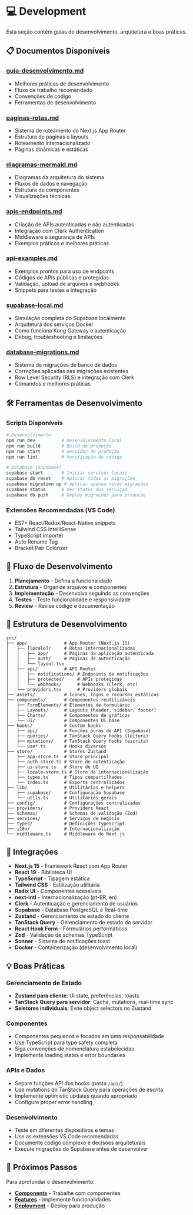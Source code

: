 # 💻 Development

Esta seção contém guias de desenvolvimento, arquitetura e boas práticas.

## 📋 Documentos Disponíveis

### [guia-desenvolvimento.md](./guia-desenvolvimento.md)
- Melhores práticas de desenvolvimento
- Fluxo de trabalho recomendado
- Convenções de código
- Ferramentas de desenvolvimento

### [paginas-rotas.md](./paginas-rotas.md)
- Sistema de roteamento do Next.js App Router
- Estrutura de páginas e layouts
- Roteamento internacionalizado
- Páginas dinâmicas e estáticas

### [diagramas-mermaid.md](./diagramas-mermaid.md)
- Diagramas da arquitetura do sistema
- Fluxos de dados e navegação
- Estrutura de componentes
- Visualizações técnicas

### [apis-endpoints.md](./apis-endpoints.md)
- Criação de APIs autenticadas e não autenticadas
- Integração com Clerk Authentication
- Middleware e segurança de APIs
- Exemplos práticos e melhores práticas

### [api-examples.md](./api-examples.md)
- Exemplos prontos para uso de endpoints
- Códigos de APIs públicas e protegidas
- Validação, upload de arquivos e webhooks
- Snippets para testes e integração

### [supabase-local.md](./supabase-local.md)
- Simulação completa do Supabase localmente
- Arquitetura dos serviços Docker
- Como funciona Kong Gateway e autenticação
- Debug, troubleshooting e limitações

### [database-migrations.md](./database-migrations.md)
- Sistema de migrações de banco de dados
- Correções aplicadas nas migrações existentes
- Row Level Security (RLS) e integração com Clerk
- Comandos e melhores práticas

## 🛠️ Ferramentas de Desenvolvimento

### Scripts Disponíveis
```bash
# Desenvolvimento
npm run dev          # Desenvolvimento local
npm run build        # Build de produção
npm run start        # Servidor de produção
npm run lint         # Verificação de código

# Database (Supabase)
supabase start       # Iniciar serviços locais
supabase db reset    # Aplicar todas as migrações
supabase migration up # Aplicar apenas novas migrações
supabase status      # Ver status dos serviços
supabase db push     # Deploy migrações para produção
```

### Extensões Recomendadas (VS Code)
- ES7+ React/Redux/React-Native snippets
- Tailwind CSS IntelliSense
- TypeScript Importer
- Auto Rename Tag
- Bracket Pair Colorizer

## 🎯 Fluxo de Desenvolvimento

1. **Planejamento** - Defina a funcionalidade
2. **Estrutura** - Organize arquivos e componentes
3. **Implementação** - Desenvolva seguindo as convenções
4. **Testes** - Teste funcionalidade e responsividade
5. **Review** - Revise código e documentação

## 📁 Estrutura de Desenvolvimento

```
src/
├── app/              # App Router (Next.js 15)
│   ├── [locale]/     # Rotas internacionalizadas
│   │   ├── app/      # Páginas da aplicação autenticada
│   │   ├── auth/     # Páginas de autenticação
│   │   └── layout.tsx
│   ├── api/          # API Routes
│   │   ├── notifications/ # Endpoints de notificações
│   │   ├── protected/     # APIs protegidas
│   │   └── webhooks/      # Webhooks (Clerk, etc)
│   └── providers.tsx      # Providers globais
├── assets/           # Ícones, logos e recursos estáticos
├── components/       # Componentes reutilizáveis
│   ├── FormElements/ # Elementos de formulário
│   ├── Layouts/      # Layouts (header, sidebar, footer)
│   ├── Charts/       # Componentes de gráficos
│   └── ui/           # Componentes UI base
├── hooks/            # Custom hooks
│   ├── api/          # Funções puras de API (Supabase)
│   ├── queries/      # TanStack Query hooks (leitura)
│   ├── mutations/    # TanStack Query hooks (escrita)
│   └── use*.ts       # Hooks diversos
├── store/            # Stores Zustand
│   ├── app-store.ts  # Store principal
│   ├── auth-store.ts # Store de autenticação
│   ├── ui-store.ts   # Store de UI
│   ├── locale-store.ts # Store de internacionalização
│   ├── types.ts      # Tipos compartilhados
│   └── index.ts      # Exports centralizados
├── lib/              # Utilitários e helpers
│   ├── supabase/     # Configuração Supabase
│   └── utils.ts      # Utilitários gerais
├── config/           # Configurações centralizadas
├── providers/        # Providers React
├── schemas/          # Schemas de validação (Zod)
├── services/         # Serviços de negócio
├── types/            # Definições TypeScript
├── i18n/             # Internacionalização
└── middleware.ts     # Middleware do Next.js
```

## 🔗 Integrações

- **Next.js 15** - Framework React com App Router
- **React 19** - Biblioteca UI
- **TypeScript** - Tipagem estática
- **Tailwind CSS** - Estilização utilitária
- **Radix UI** - Componentes acessíveis
- **next-intl** - Internacionalização (pt-BR, en)
- **Clerk** - Autenticação e gerenciamento de usuários
- **Supabase** - Database PostgreSQL e Real-time
- **Zustand** - Gerenciamento de estado do cliente
- **TanStack Query** - Gerenciamento de estado do servidor
- **React Hook Form** - Formulários performáticos
- **Zod** - Validação de schemas TypeScript
- **Sonner** - Sistema de notificações toast
- **Docker** - Containerização (desenvolvimento local)

## 💡 Boas Práticas

### Gerenciamento de Estado
- **Zustand para cliente**: UI state, preferências, toasts
- **TanStack Query para servidor**: Cache, mutations, real-time sync
- **Seletores individuais**: Evite object selectors no Zustand

### Componentes
- Componentes pequenos e focados em uma responsabilidade
- Use TypeScript para type safety completa
- Siga convenções de nomenclatura estabelecidas
- Implemente loading states e error boundaries

### APIs e Dados
- Separe funções API dos hooks (pasta `/api/`)
- Use mutations do TanStack Query para operações de escrita
- Implemente optimistic updates quando apropriado
- Configure proper error handling

### Desenvolvimento
- Teste em diferentes dispositivos e temas
- Use as extensões VS Code recomendadas
- Documente código complexo e decisões arquiteturais
- Execute migrações do Supabase antes de desenvolver

## 🔗 Próximos Passos

Para aprofundar o desenvolvimento:
- **[Components](../04-components/)** - Trabalhe com componentes
- **[Features](../05-features/)** - Implemente funcionalidades
- **[Deployment](../06-deployment/)** - Deploy para produção